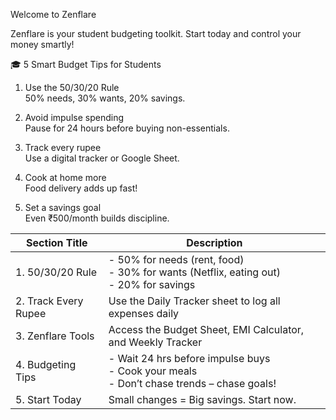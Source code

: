  Welcome to Zenflare
 
  Zenflare is your student budgeting toolkit. Start today and control your money smartly!  
 
 
 🎓 5 Smart Budget Tips for Students

1. Use the 50/30/20 Rule  
50% needs, 30% wants, 20% savings.

2. Avoid impulse spending  
Pause for 24 hours before buying non-essentials.

3. Track every rupee  
Use a digital tracker or Google Sheet.

4. Cook at home more  
Food delivery adds up fast!

5. Set a savings goal  
Even ₹500/month builds discipline.


| Section Title        | Description                                                                                   | 
| -------------------- | --------------------------------------------------------------------------------------------- |
| 1. 50/30/20 Rule     | - 50% for needs (rent, food)<br>- 30% for wants (Netflix, eating out)<br>- 20% for savings    | 
| 2. Track Every Rupee | Use the Daily Tracker sheet to log all expenses daily                                         |  
| 3. Zenflare Tools    | Access the Budget Sheet, EMI Calculator, and Weekly Tracker                                   |         
| 4. Budgeting Tips    | - Wait 24 hrs before impulse buys<br>- Cook your meals<br>- Don’t chase trends – chase goals! |
| 5. Start Today       | Small changes = Big savings. Start now.                                                       |
